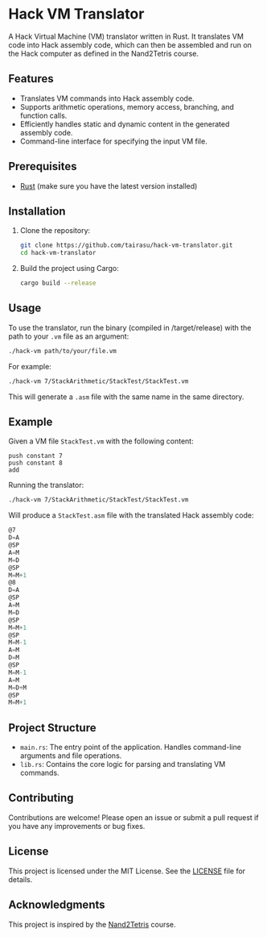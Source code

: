 # Hack VM Translator

A Hack Virtual Machine (VM) translator written in Rust. It translates VM code into Hack assembly code, which can then be assembled and run on the Hack computer as defined in the Nand2Tetris course.

## Features

- Translates VM commands into Hack assembly code.
- Supports arithmetic operations, memory access, branching, and function calls.
- Efficiently handles static and dynamic content in the generated assembly code.
- Command-line interface for specifying the input VM file.

## Prerequisites

- [Rust](https://www.rust-lang.org/tools/install) (make sure you have the latest version installed)

## Installation

1. Clone the repository:

   ```sh
   git clone https://github.com/tairasu/hack-vm-translator.git
   cd hack-vm-translator
   ```

2. Build the project using Cargo:

   ```sh
   cargo build --release
   ```

## Usage

To use the translator, run the binary (compiled in /target/release) with the path to your `.vm` file as an argument:

```sh
./hack-vm path/to/your/file.vm
```

For example:

```sh
./hack-vm 7/StackArithmetic/StackTest/StackTest.vm
```

This will generate a `.asm` file with the same name in the same directory.

## Example

Given a VM file `StackTest.vm` with the following content:

```vm
push constant 7
push constant 8
add
```

Running the translator:

```sh
./hack-vm 7/StackArithmetic/StackTest/StackTest.vm
```

Will produce a `StackTest.asm` file with the translated Hack assembly code:

```asm
@7
D=A
@SP
A=M
M=D
@SP
M=M+1
@8
D=A
@SP
A=M
M=D
@SP
M=M+1
@SP
M=M-1
A=M
D=M
@SP
M=M-1
A=M
M=D+M
@SP
M=M+1
```

## Project Structure

- `main.rs`: The entry point of the application. Handles command-line arguments and file operations.
- `lib.rs`: Contains the core logic for parsing and translating VM commands.

## Contributing

Contributions are welcome! Please open an issue or submit a pull request if you have any improvements or bug fixes.

## License

This project is licensed under the MIT License. See the [LICENSE](LICENSE) file for details.

## Acknowledgments

This project is inspired by the [Nand2Tetris](https://www.nand2tetris.org/) course.